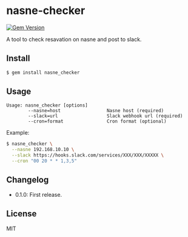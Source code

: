 nasne-checker
===
[![Gem Version](https://badge.fury.io/rb/nasne_checker.svg)](https://badge.fury.io/rb/nasne_checker)

A tool to check resavation on nasne and post to slack.

## Install

```bash
$ gem install nasne_checker
```

## Usage

```
Usage: nasne_checker [options]
        --nasne=host                 Nasne host (required)
        --slack=url                  Slack webhook url (required)
        --cron=format                Cron format (optional)
```

Example:
```bash
$ nasne_checker \
  --nasne 192.168.10.10 \
  --slack https://hooks.slack.com/services/XXX/XXX/XXXXX \
  --cron "00 20 * * 1,3,5"
```

## Changelog
* 0.1.0: First release.

## License
MIT
